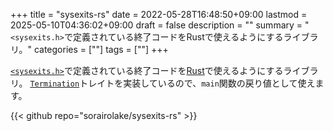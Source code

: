+++
title = "sysexits-rs"
date = 2022-05-28T16:48:50+09:00
lastmod = 2025-05-10T04:36:02+09:00
draft = false
description = ""
summary = "`<sysexits.h>`で定義されている終了コードをRustで使えるようにするライブラリ。"
categories = [""]
tags = [""]
+++

[`<sysexits.h>`](https://man.openbsd.org/sysexits)で定義されている終了コードを[Rust](https://www.rust-lang.org/)で使えるようにするライブラリ。
[`Termination`](https://doc.rust-lang.org/std/process/trait.Termination.html)トレイトを実装しているので、`main`関数の戻り値として使えます。

{{< github repo="sorairolake/sysexits-rs" >}}
